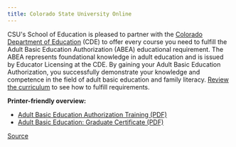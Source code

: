 ```yaml
---
title: Colorado State University Online
---
```


CSU's School of Education is pleased to partner with the [Colorado Department of Education](http://www.cde.state.co.us/cdeprof/checklist-initialadultbasic) (CDE) to offer every course you need to fulfill the Adult Basic Education Authorization (ABEA) educational requirement. The ABEA represents foundational knowledge in adult education and is issued by Educator Licensing at the CDE. By gaining your Adult Basic Education Authorization, you successfully demonstrate your knowledge and competence in the field of adult basic education and family literacy. [Review the curriculum](https://www.online.colostate.edu/certificates/adult-basic-education/curriculum.dot) to see how to fulfill requirements.

**Printer-friendly overview:**

* [Adult Basic Education Authorization Training (PDF)](https://www.online.colostate.edu/global/docs/programs/AdultBasicTraining_Flyer.pdf)
* [Adult Basic Education: Graduate Certificate (PDF)](https://www.online.colostate.edu/global/docs/programs/AdultBasicEd-Overview.pdf)

[Source](https://www.online.colostate.edu/certificates/adult-basic-education/)
